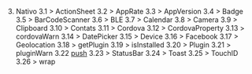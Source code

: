 3. Nativo
3.1 > ActionSheet
3.2 > AppRate
3.3 > AppVersion
3.4 > Badge
3.5 > BarCodeScanner
3.6 > BLE
3.7 > Calendar
3.8 > Camera
3.9 > Clipboard
3.10 > Contats
3.11 > Cordova
3.12 > CordovaProperty
3.13 > cordovaWarn
3.14 > DatePicker
3.15 > Device
3.16 > Facebook
3.17 > Geolocation
3.18 > getPlugin
3.19 > isInstalled
3.20 > Plugin
3.21 > pluginWarn
3.22 [push](3v-push.md)
3.23 > StatusBar
3.24 > Toast
3.25 > TouchID
3.26 > wrap
